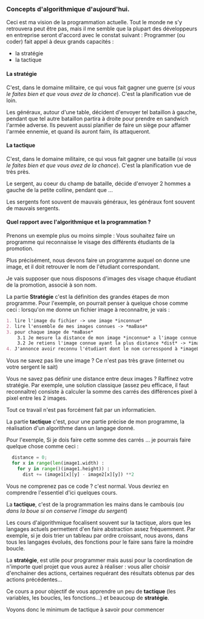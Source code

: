 ### Concepts d'algorithmique d'aujourd'hui.
Ceci est ma vision de la programmation actuelle. Tout le monde ne s'y retrouvera peut être pas, mais il me semble que la plupart des développeurs en entreprise seront d'accord avec le constat suivant :
Programmer (ou coder) fait appel à deux grands capacités :
- la stratégie
- la tactique

#### La stratégie
C'est, dans le domaine militaire, ce qui vous fait gagner une guerre (*si vous le faites bien et que vous avez de la chance*). C'est la planification vue de loin.

Les généraux, autour d'une table, décident d'envoyer tel bataillon à gauche, pendant que tel autre bataillon partira à droite pour prendre en sandwich l'armée adverse. Ils peuvent aussi planifier de faire un siège pour affamer l'armée ennemie, et quand ils auront faim, ils attaqueront.

#### La tactique
C'est, dans le domaine militaire, ce qui vous fait gagner une bataille (*si vous le faites bien et que vous avez de la chance*). C'est la planification vue de très près.

Le sergent, au coeur du champ de bataille, décide d'envoyer 2 hommes a gauche de la petite colline, pendant que ...

Les sergents font souvent de mauvais généraux, les généraux font souvent de mauvais sergents.

#### Quel rapport avec l'algorithmique et la programmation ?
Prenons un exemple plus ou moins simple : Vous souhaitez faire un programme qui reconnaisse le visage des différents étudiants de la promotion.

Plus précisément, nous devons faire un programme auquel on donne une image, et il doit retrouver le nom de l'étudiant correspondant.

Je vais supposer que nous disposons d'images des visage chaque étudiant de la promotion, associé à son nom.

La partie **Stratégie** c'est la définition des grandes étapes de mon programme. Pour l'exemple, on pourrait penser à quelque chose comme ceci :
lorsqu'on me donne un fichier image à reconnaitre, je vais :

```Markdown
1. lire l'image du fichier -> une image *inconnue*
2. lire l'ensemble de mes images connues -> *maBase*
3. pour chaque image de *maBase*
    3.1 Je mesure la distance de mon image *inconnue* a l'image connue -> dist
    3.2 Je retiens l'image connue ayant la plus distance *dist* -> *imageLaPlusProche*
4. J'annonce avoir reconnu l'étudiant dont le nom corresspond à *imageLaPlusProche*
```

Vous ne savez pas lire une image ? Ce n'est pas très grave (internet ou votre sergent le sait)

Vous ne savez pas définir une distance entre deux images ?  Raffinez votre stratégie. Par exemple, une solution classique (assez peu efficace, il faut reconnaître) consiste à calculer la somme des carrés des différences pixel à pixel entre les 2 images.

Tout ce travail n'est pas forcément fait par un informaticien.

La partie **tactique** c'est, pour une partie précise de mon programme, la réalisation d'un algorithme dans un langage donné.

Pour l'exemple, Si je dois faire cette somme des carrés ... je pourrais faire quelque chose comme ceci :

```python
  distance = 0;
  for x in range(len(image1.width) :
    for y in range()(image1.height)) :
      dist += (image1[x][y] - image2[x][y]) **2
```

Vous ne comprenez pas ce code ? c'est normal. Vous devriez en comprendre l'essentiel d'ici quelques cours.

La **tactique**, c'est de la programmation les mains dans le cambouis (*ou dans la boue si on conserve l'image du sergent*)

Les cours d'algorithmique focalisent souvent sur la tactique, alors que les langages actuels permettent d'en faire abstraction assez fréquemment. Par exemple, si je dois trier un tableau par ordre croissant, nous avons, dans tous les langages évolués, des fonctions pour le faire sans faire la moindre boucle.

La **stratégie**, est utile pour programmer mais aussi pour la coordination de n'importe quel projet que vous aurez à réaliser : vous aller choisir d'enchainer des actions, certaines requérant des résultats obtenus par des actions précédentes...

Ce cours a pour objectif de vous apprendre un peu de **tactique** (les variables, les boucles, les fonctions...) et beaucoup de **stratégie**.

Voyons donc le minimum de tactique à savoir pour commencer
